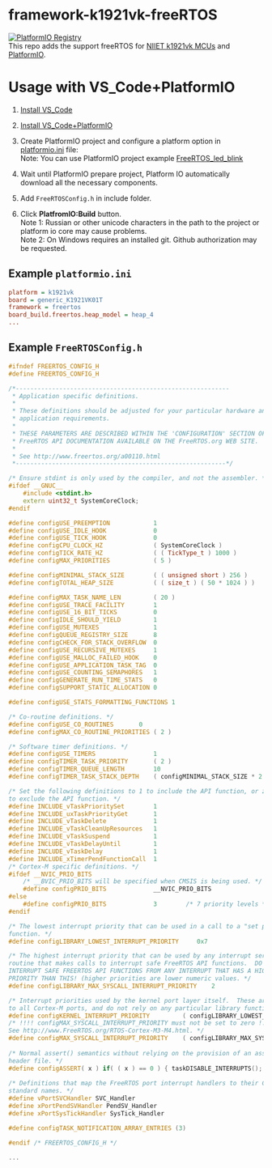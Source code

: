 # framework-k1921vk-freeRTOS
[![PlatformIO Registry](https://badges.registry.platformio.org/packages/dcvostok/tool/framework-k1921vk-freertos.svg)](https://registry.platformio.org/tools/dcvostok/framework-k1921vk-freertos)  
This repo adds the support freeRTOS for [NIIET k1921vk MCUs](https://niiet.ru/product-category/chips/microcont/risc-32-bit/) and [PlatformIO](http://platformio.org).

# Usage with VS_Code+PlatformIO

1. [Install VS_Code](https://code.visualstudio.com/)  
2. [Install VS_Code+PlatformIO](https://docs.platformio.org/en/latest/integration/ide/vscode.html#ide-vscode)  
3. Create PlatformIO project and configure a platform option in [platformio.ini](http://docs.platformio.org/page/projectconf.html) file:  
Note: You can use PlatformIO project example [FreeRTOS_led_blink](examples/FreeRTOS_led_blink)
4. Wait until PlatformIO prepare project, Platform IO automatically download all the necessary components.  
5. Add `FreeRTOSConfig.h` in include folder.

6. Click **PlatfromIO:Build** button.  
Note 1: Russian or other unicode characters in the path to the project or platform io core may cause problems.  
Note 2: On Windows requires an installed git. Github authorization may be requested.  
## Example `platformio.ini` 
```ini
platform = k1921vk
board = generic_K1921VK01T
framework = freertos
board_build.freertos.heap_model = heap_4
...
```

## Example `FreeRTOSConfig.h` 
```cpp
#ifndef FREERTOS_CONFIG_H
#define FREERTOS_CONFIG_H

/*-----------------------------------------------------------
 * Application specific definitions.
 *
 * These definitions should be adjusted for your particular hardware and
 * application requirements.
 *
 * THESE PARAMETERS ARE DESCRIBED WITHIN THE 'CONFIGURATION' SECTION OF THE
 * FreeRTOS API DOCUMENTATION AVAILABLE ON THE FreeRTOS.org WEB SITE.
 *
 * See http://www.freertos.org/a00110.html
 *----------------------------------------------------------*/

/* Ensure stdint is only used by the compiler, and not the assembler. */
#ifdef __GNUC__
	#include <stdint.h>
	extern uint32_t SystemCoreClock;
#endif

#define configUSE_PREEMPTION			1
#define configUSE_IDLE_HOOK				0
#define configUSE_TICK_HOOK				0
#define configCPU_CLOCK_HZ				( SystemCoreClock )
#define configTICK_RATE_HZ				( ( TickType_t ) 1000 )
#define configMAX_PRIORITIES			( 5 )

#define configMINIMAL_STACK_SIZE		( ( unsigned short ) 256 )
#define configTOTAL_HEAP_SIZE			( ( size_t ) ( 50 * 1024 ) )

#define configMAX_TASK_NAME_LEN			( 20 )
#define configUSE_TRACE_FACILITY		1
#define configUSE_16_BIT_TICKS			0
#define configIDLE_SHOULD_YIELD			1
#define configUSE_MUTEXES				1
#define configQUEUE_REGISTRY_SIZE		8
#define configCHECK_FOR_STACK_OVERFLOW	0
#define configUSE_RECURSIVE_MUTEXES		1
#define configUSE_MALLOC_FAILED_HOOK	0
#define configUSE_APPLICATION_TASK_TAG	0
#define configUSE_COUNTING_SEMAPHORES	1
#define configGENERATE_RUN_TIME_STATS	0
#define configSUPPORT_STATIC_ALLOCATION 0

#define configUSE_STATS_FORMATTING_FUNCTIONS 1

/* Co-routine definitions. */
#define configUSE_CO_ROUTINES 		0
#define configMAX_CO_ROUTINE_PRIORITIES ( 2 )

/* Software timer definitions. */
#define configUSE_TIMERS				1
#define configTIMER_TASK_PRIORITY		( 2 )
#define configTIMER_QUEUE_LENGTH		10
#define configTIMER_TASK_STACK_DEPTH	( configMINIMAL_STACK_SIZE * 2 )

/* Set the following definitions to 1 to include the API function, or zero
to exclude the API function. */
#define INCLUDE_vTaskPrioritySet		1
#define INCLUDE_uxTaskPriorityGet		1
#define INCLUDE_vTaskDelete				1
#define INCLUDE_vTaskCleanUpResources	1
#define INCLUDE_vTaskSuspend			1
#define INCLUDE_vTaskDelayUntil			1
#define INCLUDE_vTaskDelay				1
#define INCLUDE_xTimerPendFunctionCall  1
/* Cortex-M specific definitions. */
#ifdef __NVIC_PRIO_BITS
	/* __BVIC_PRIO_BITS will be specified when CMSIS is being used. */
	#define configPRIO_BITS       		__NVIC_PRIO_BITS
#else
	#define configPRIO_BITS       		3        /* 7 priority levels */
#endif

/* The lowest interrupt priority that can be used in a call to a "set priority"
function. */
#define configLIBRARY_LOWEST_INTERRUPT_PRIORITY		0x7

/* The highest interrupt priority that can be used by any interrupt service
routine that makes calls to interrupt safe FreeRTOS API functions.  DO NOT CALL
INTERRUPT SAFE FREERTOS API FUNCTIONS FROM ANY INTERRUPT THAT HAS A HIGHER
PRIORITY THAN THIS! (higher priorities are lower numeric values. */
#define configLIBRARY_MAX_SYSCALL_INTERRUPT_PRIORITY	2

/* Interrupt priorities used by the kernel port layer itself.  These are generic
to all Cortex-M ports, and do not rely on any particular library functions. */
#define configKERNEL_INTERRUPT_PRIORITY 		( configLIBRARY_LOWEST_INTERRUPT_PRIORITY << (8 - configPRIO_BITS) )
/* !!!! configMAX_SYSCALL_INTERRUPT_PRIORITY must not be set to zero !!!!
See http://www.FreeRTOS.org/RTOS-Cortex-M3-M4.html. */
#define configMAX_SYSCALL_INTERRUPT_PRIORITY 	( configLIBRARY_MAX_SYSCALL_INTERRUPT_PRIORITY << (8 - configPRIO_BITS) )
	
/* Normal assert() semantics without relying on the provision of an assert.h
header file. */
#define configASSERT( x ) if( ( x ) == 0 ) { taskDISABLE_INTERRUPTS(); for( ;; ); }	
	
/* Definitions that map the FreeRTOS port interrupt handlers to their CMSIS
standard names. */
#define vPortSVCHandler SVC_Handler
#define xPortPendSVHandler PendSV_Handler
#define xPortSysTickHandler SysTick_Handler

#define configTASK_NOTIFICATION_ARRAY_ENTRIES (3)

#endif /* FREERTOS_CONFIG_H */

...
```
